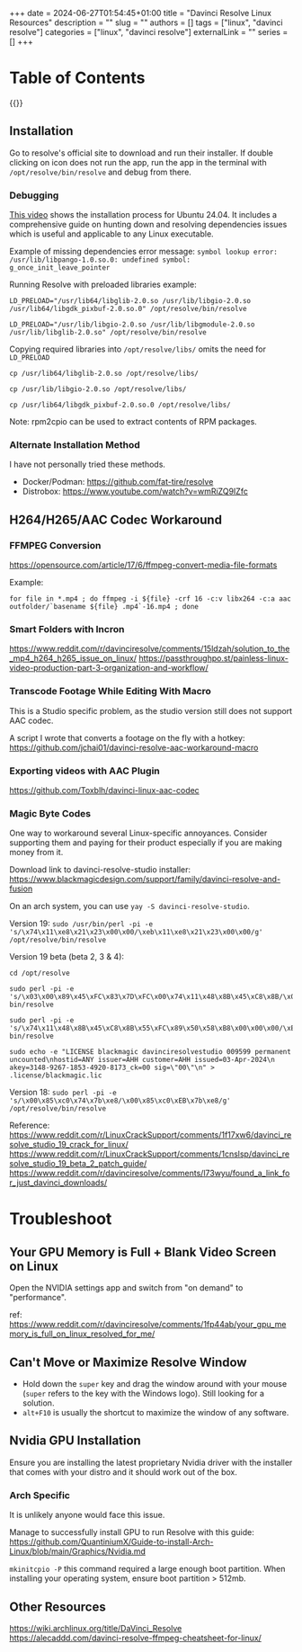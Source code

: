 +++ 
date = 2024-06-27T01:54:45+01:00
title = "Davinci Resolve Linux Resources"
description = ""
slug = ""
authors = []
tags = ["linux", "davinci resolve"]
categories = ["linux", "davinci resolve"]
externalLink = ""
series = []
+++

# Table of Contents

{{<toc>}}

## Installation

Go to resolve's official site to download and run their installer. If double clicking on icon does not run the app, run the app in the terminal with `/opt/resolve/bin/resolve` and debug from there.

### Debugging

[This video](https://www.youtube.com/watch?v=Y87MFmcy3lc) shows the installation process for Ubuntu 24.04. It includes a comprehensive guide on hunting down and resolving dependencies issues which is useful and applicable to any Linux executable.

Example of missing dependencies error message: `symbol lookup error: /usr/lib/libpango-1.0.so.0: undefined symbol: g_once_init_leave_pointer`

Running Resolve with preloaded libraries example:

```
LD_PRELOAD="/usr/lib64/libglib-2.0.so /usr/lib/libgio-2.0.so /usr/lib64/libgdk_pixbuf-2.0.so.0" /opt/resolve/bin/resolve
```

```
LD_PRELOAD="/usr/lib/libgio-2.0.so /usr/lib/libgmodule-2.0.so /usr/lib/libglib-2.0.so" /opt/resolve/bin/resolve
```

Copying required libraries into `/opt/resolve/libs/` omits the need for `LD_PRELOAD`

```
cp /usr/lib64/libglib-2.0.so /opt/resolve/libs/

cp /usr/lib/libgio-2.0.so /opt/resolve/libs/

cp /usr/lib64/libgdk_pixbuf-2.0.so.0 /opt/resolve/libs/
```

Note: rpm2cpio can be used to extract contents of RPM packages.

### Alternate Installation Method

I have not personally tried these methods.

- Docker/Podman: https://github.com/fat-tire/resolve
- Distrobox: https://www.youtube.com/watch?v=wmRiZQ9IZfc

## H264/H265/AAC Codec Workaround

### FFMPEG Conversion

https://opensource.com/article/17/6/ffmpeg-convert-media-file-formats

Example:

```
for file in *.mp4 ; do ffmpeg -i ${file} -crf 16 -c:v libx264 -c:a aac outfolder/`basename ${file} .mp4`-16.mp4 ; done
```

### Smart Folders with Incron

https://www.reddit.com/r/davinciresolve/comments/15ldzah/solution_to_the_mp4_h264_h265_issue_on_linux/
https://passthroughpo.st/painless-linux-video-production-part-3-organization-and-workflow/

### Transcode Footage While Editing With Macro

This is a Studio specific problem, as the studio version still does not support AAC codec.

A script I wrote that converts a footage on the fly with a hotkey: https://github.com/jchai01/davinci-resolve-aac-workaround-macro

### Exporting videos with AAC Plugin

https://github.com/Toxblh/davinci-linux-aac-codec

### Magic Byte Codes

One way to workaround several Linux-specific annoyances. Consider supporting them and paying for their product especially if you are making money from it.

Download link to davinci-resolve-studio installer: https://www.blackmagicdesign.com/support/family/davinci-resolve-and-fusion

On an arch system, you can use `yay -S davinci-resolve-studio`.

Version 19:
`sudo /usr/bin/perl -pi -e 's/\x74\x11\xe8\x21\x23\x00\x00/\xeb\x11\xe8\x21\x23\x00\x00/g' /opt/resolve/bin/resolve`

Version 19 beta (beta 2, 3 & 4):

```
cd /opt/resolve

sudo perl -pi -e 's/\x03\x00\x89\x45\xFC\x83\x7D\xFC\x00\x74\x11\x48\x8B\x45\xC8\x8B/\x03\x00\x89\x45\xFC\x83\x7D\xFC\x00\xEB\x11\x48\x8B\x45\xC8\x8B/g' bin/resolve

sudo perl -pi -e 's/\x74\x11\x48\x8B\x45\xC8\x8B\x55\xFC\x89\x50\x58\xB8\x00\x00\x00/\xEB\x11\x48\x8B\x45\xC8\x8B\x55\xFC\x89\x50\x58\xB8\x00\x00\x00/g' bin/resolve

sudo echo -e "LICENSE blackmagic davinciresolvestudio 009599 permanent uncounted\nhostid=ANY issuer=AHH customer=AHH issued=03-Apr-2024\n akey=3148-9267-1853-4920-8173_ck=00 sig=\"00\"\n" > .license/blackmagic.lic
```

Version 18:
`sudo perl -pi -e 's/\x00\x85\xc0\x74\x7b\xe8/\x00\x85\xc0\xEB\x7b\xe8/g' /opt/resolve/bin/resolve`

Reference:
https://www.reddit.com/r/LinuxCrackSupport/comments/1f17xw6/davinci_resolve_studio_19_crack_for_linux/
https://www.reddit.com/r/LinuxCrackSupport/comments/1cnslsp/davinci_resolve_studio_19_beta_2_patch_guide/
https://www.reddit.com/r/davinciresolve/comments/l73wyu/found_a_link_for_just_davinci_downloads/

# Troubleshoot

## Your GPU Memory is Full + Blank Video Screen on Linux

Open the NVIDIA settings app and switch from "on demand" to "performance".

ref: https://www.reddit.com/r/davinciresolve/comments/1fp44ab/your_gpu_memory_is_full_on_linux_resolved_for_me/

## Can't Move or Maximize Resolve Window

- Hold down the `super` key and drag the window around with your mouse (`super` refers to the key with the Windows logo). Still looking for a solution.
- `alt+F10` is usually the shortcut to maximize the window of any software.

## Nvidia GPU Installation

Ensure you are installing the latest proprietary Nvidia driver with the installer that comes with your distro and it should work out of the box.

### Arch Specific

It is unlikely anyone would face this issue.

Manage to successfully install GPU to run Resolve with this guide:
https://github.com/QuantiniumX/Guide-to-install-Arch-Linux/blob/main/Graphics/Nvidia.md

`mkinitcpio -P` this command required a large enough boot partition. When installing your operating system, ensure boot partition > 512mb.

## Other Resources

https://wiki.archlinux.org/title/DaVinci_Resolve
https://alecaddd.com/davinci-resolve-ffmpeg-cheatsheet-for-linux/
